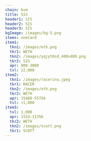 ```yaml
---
chain: bvm
title: SIS
header1: SIS
header2: SIS
header3: SIS
bgImage: /images/bg-5.png
items: oneCard
item1:
  tkn1: /images/eth.png
  tkr1: WETH
  tkn2: /images/yqjyt0sd_400x400.png
  tkr2: SIS
  apr: 800-3000
  tvl: 22,000
item2:
  tkn1: /images/racerinu.jpeg
  tkr1: RACER
  tkn2: /images/eth.png
  tkr2: WETH
  apr: 15488-55756
  tvl: <1,000
item3:
  tvl: 1,000
  apr: 3154-11356
  tkr2: WETH
  tkn2: /images/scott.png
  tkr1: SCOTT
---
```

